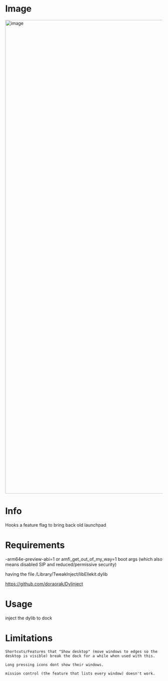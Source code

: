 # Image
<img width="1512" alt="image" src="https://github.com/user-attachments/assets/79a33d39-59c9-4db2-8453-8f4acf447a7a" />

# Info 
Hooks a feature flag to bring back old launchpad

# Requirements
-arm64e-preview-abi=1 or amfi_get_out_of_my_way=1 boot args (which also means disabled SIP and reduced/permissive security)

having the file /Library/TweakInject/libEllekit.dylib 

https://github.com/doraorak/Dylinject

# Usage 
inject the dylib to dock

# Limitations
`Shortcuts/Features that "Show desktop" (move windows to edges so the desktop is visible) break the dock for a while when used with this.`


`Long pressing icons dont show their windows.`


`mission control (the feature that lists every window) doesn't work.`




